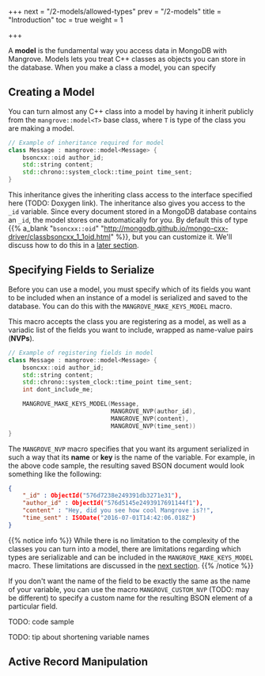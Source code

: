 +++
next = "/2-models/allowed-types"
prev = "/2-models"
title = "Introduction"
toc = true
weight = 1

+++

A **model** is the fundamental way you access data in MongoDB with Mangrove. Models lets you treat C++ classes as objects you can store in the database. When you make a class a model, you can specify

## Creating a Model

You can turn almost any C++ class into a model by having it inherit publicly from the `mangrove::model<T>` base class, where `T` is type of the class you are making a model.

```cpp
// Example of inheritance required for model
class Message : mangrove::model<Message> {
    bsoncxx::oid author_id;
    std::string content;
    std::chrono::system_clock::time_point time_sent;
}
```

This inheritance gives the inheriting class access to the interface specified here (TODO: Doxygen link). The inheritance also gives you access to the `_id` variable. Since every document stored in a MongoDB database contains an `_id`, the model stores one automatically for you. By default this of type {{% a_blank "`bsoncxx::oid`" "http://mongodb.github.io/mongo-cxx-driver/classbsoncxx_1_1oid.html" %}}, but you can customize it. We'll discuss how to do this in a [later section](/2-models/custom_id).

## Specifying Fields to Serialize

Before you can use a model, you must specify which of its fields you want to be included when an instance of a model is serialized and saved to the database. You can do this with the `MANGROVE_MAKE_KEYS_MODEL` macro.

This macro accepts the class you are registering as a model, as well as a variadic list of the fields you want to include, wrapped as name-value pairs (**NVPs**).

```cpp
// Example of registering fields in model
class Message : mangrove::model<Message> {
    bsoncxx::oid author_id;
    std::string content;
    std::chrono::system_clock::time_point time_sent;
    int dont_include_me;

    MANGROVE_MAKE_KEYS_MODEL(Message,
                             MANGROVE_NVP(author_id),
                             MANGROVE_NVP(content),
                             MANGROVE_NVP(time_sent))
}
```

The `MANGROVE_NVP` macro specifies that you want its argument serialized in such a way that its **name** or **key** is the name of the variable. For example, in the above code sample, the resulting saved BSON document would look something like the following:

```json
{
    "_id" : ObjectId("576d7238e249391db3271e31"),
    "author_id" : ObjectId("576d5145e2493917691144f1"),
    "content" : "Hey, did you see how cool Mangrove is?!",
    "time_sent" : ISODate("2016-07-01T14:42:06.018Z")
}
```

{{% notice info %}}
While there is no limitation to the complexity of the classes you can turn into a model, there are limitations regarding which types are serializable and can be included in the `MANGROVE_MAKE_KEYS_MODEL` macro. These limitations are discussed in the [next section](/2-models/allowed-types). 
{{% /notice %}}

If you don't want the name of the field to be exactly the same as the name of your variable, you can use the macro `MANGROVE_CUSTOM_NVP` (TODO: may be different) to specify a custom name for the resulting BSON element of a particular field.

TODO: code sample

TODO: tip about shortening variable names

## Active Record Manipulation
